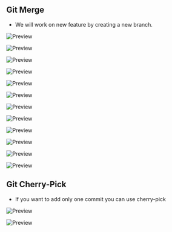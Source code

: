 ## Git Merge
* We will work on new feature by creating a new branch.

![Preview](./Images/ecom-app.png)

![Preview](./Images/gitday5.PNG)

![Preview](./Images/gitday5-0.png)

![Preview](./Images/gitday5-1.png)

![Preview](./Images/gitday5-2.png)

![Preview](./Images/gitday5-3.png)

![Preview](./Images/gitday5-4.png)

![Preview](./Images/gitday5-5.png)

![Preview](./Images/gitday5-6.png)

![Preview](./Images/gitday5-7.png)

![Preview](./Images/gitday5-8.png)

![Preview](./Images/gitday5-9.png)

## Git Cherry-Pick
* If you want to add only one commit you can use cherry-pick


![Preview](./Images/git-cherry-pick.png)

![Preview](./Images/git-merge-cherrypick.png)
